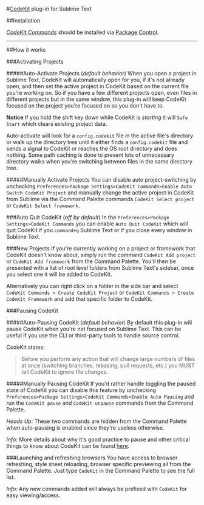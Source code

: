 #[CodeKit](https://incident57.com/codekit/) plug-in for Sublime Text


##Installation

*[CodeKit Commands](https://sublime.wbond.net/packages/CodeKit%20Commands)* should be installed via [Package Control](https://sublime.wbond.net/installation).

----

##How it works

###Activating Projects

#####Auto-Activate Projects (*default behavior*)
When you open a project in Sublime Text, CodeKit will automatically open for you, if it's not already open, and then set the active project in CodeKit based on the current file you're working on. So if you have a few different projects open, even files in different projects but in the same window, this plug-in will keep CodeKit focused on the project you're focused on so you don't have to.

**Notice** If you hold the shift key down while CodeKit is *starting* it will `Safe Start` which clears existing project data.

Auto-activate will look for a `config.codekit` file in the active file's directory or walk up the directory tree until it either finds a `config.codekit` file and sends a signal to CodeKit or reaches the OS root directory and does nothing. Some path caching is done to prevent lots of unnecessary directory walks when
you're switching between files in the same directory tree.

#####Manually Activate Projects
You can disable auto project-switching by unchecking `Preferences>Package Settings>CodeKit Commands>Enable Auto Switch CodeKit Project` and manually change the active project in CodeKit from Sublime via the Command Palette commands `CodeKit Select project` or `CodeKit Select framework`.

###Auto Quit CodeKit (*off by default*)
In the `Preferences>Package Settings>CodeKit Commands` you can enable `Auto Quit CodeKit` which will quit CodeKit if you `command+q` Sublime Text or if you close every window in Sublime Text.

###New Projects
If you're currently working on a project or framework that CodeKit doesn't know about, simply run the command `CodeKit Add project` or `CodeKit Add framework` from the Command Palette. You'll then be presented with a list of root level folders from Sublime Text's sidebar, once you select one it will be added to CodeKit.

Alternatively you can right click on a folder in the side bar and select `CodeKit Commands > Create CodeKit Project` or `CodeKit Commands > Create CodeKit Framework` and add that specific folder to CodeKit.

###Pausing CodeKit

#####Auto-Pausing CodeKit (*default behavior*)
By default this plug-in will pause CodeKit when you're not focused on Sublime Text. This can be useful if you use the CLI or third-party tools to handle source control.

CodeKit states:
>Before you perform any action that will change large numbers of files at once (switching branches, rebasing, pull requests, etc.) you MUST tell CodeKit to ignore file changes.

#####Manually Pausing CodeKit
If you'd rather handle toggling the paused state of CodeKit you can disable this feature by unchecking `Preferences>Package Settings>CodeKit Commands>Enable Auto Pausing` and run the `CodeKit pause` and `CodeKit unpause` commands from the Command Palette.

_Heads Up:_ These two commands are hidden from the Command Palette when auto-pausing is enabled since they're useless otherwise.

_Info:_ More details about why it's good practice to pause and other critical things to know about CodeKit can be found [here](http://incident57.com/codekit/help.html#critical-things).

###Launching and refreshing browsers
You have access to browser refreshing, style sheet reloading, browser specific previewing all from the Command Palette. Just type `CodeKit` in the Command Palette to see the full list.

_Info:_ Any new commands added will always be prefixed with `CodeKit` for easy viewing/access.
